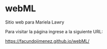 # webML
Sitio web para Mariela Lawry

Para visitar la página ingrese a la siguiente URL:

https://facundojimenez.github.io/webML/
